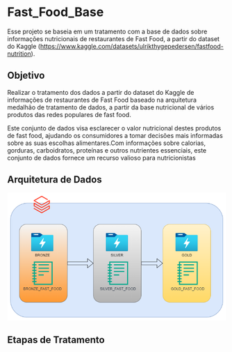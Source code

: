 # Fast_Food_Base
Esse projeto se baseia em um tratamento com a base de dados sobre informações nutricionais de restaurantes de Fast Food, a partir do dataset do Kaggle (https://www.kaggle.com/datasets/ulrikthygepedersen/fastfood-nutrition).


## Objetivo

Realizar o tratamento dos dados a partir do dataset do Kaggle de informações de restaurantes de Fast Food baseado na arquitetura medalhão de tratamento de dados, a partir da base nutricional de vários produtos das redes populares de fast food.

 Este conjunto de dados visa esclarecer o valor nutricional destes produtos de fast food, ajudando os consumidores a tomar decisões mais informadas sobre as suas escolhas alimentares.Com informações sobre calorias, gorduras, carboidratos, proteínas e outros nutrientes essenciais, este conjunto de dados fornece um recurso valioso para nutricionistas

## Arquitetura de Dados

<img src="imagens\diagrama_fast_food.png">

## Etapas de Tratamento

## 
